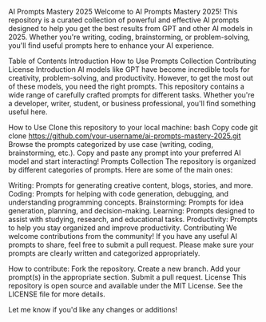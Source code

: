 AI Prompts Mastery 2025
Welcome to AI Prompts Mastery 2025! This repository is a curated collection of powerful and effective AI prompts designed to help you get the best results from GPT and other AI models in 2025. Whether you're writing, coding, brainstorming, or problem-solving, you'll find useful prompts here to enhance your AI experience.

Table of Contents
Introduction
How to Use
Prompts Collection
Contributing
License
Introduction
AI models like GPT have become incredible tools for creativity, problem-solving, and productivity. However, to get the most out of these models, you need the right prompts. This repository contains a wide range of carefully crafted prompts for different tasks. Whether you're a developer, writer, student, or business professional, you'll find something useful here.

How to Use
Clone this repository to your local machine:
bash
Copy code
git clone https://github.com/your-username/ai-prompts-mastery-2025.git
Browse the prompts categorized by use case (writing, coding, brainstorming, etc.).
Copy and paste any prompt into your preferred AI model and start interacting!
Prompts Collection
The repository is organized by different categories of prompts. Here are some of the main ones:

Writing: Prompts for generating creative content, blogs, stories, and more.
Coding: Prompts for helping with code generation, debugging, and understanding programming concepts.
Brainstorming: Prompts for idea generation, planning, and decision-making.
Learning: Prompts designed to assist with studying, research, and educational tasks.
Productivity: Prompts to help you stay organized and improve productivity.
Contributing
We welcome contributions from the community! If you have any useful AI prompts to share, feel free to submit a pull request. Please make sure your prompts are clearly written and categorized appropriately.

How to contribute:
Fork the repository.
Create a new branch.
Add your prompt(s) in the appropriate section.
Submit a pull request.
License
This repository is open source and available under the MIT License. See the LICENSE file for more details.

Let me know if you'd like any changes or additions!
